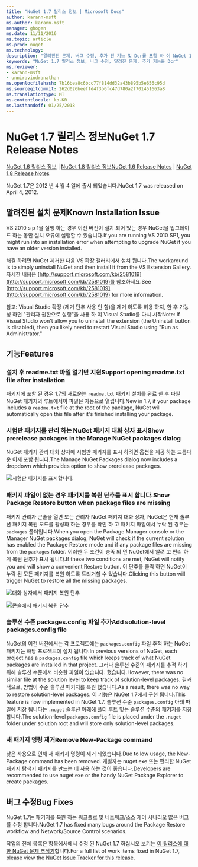 ```yaml
---
title: "NuGet 1.7 릴리스 정보 | Microsoft Docs"
author: karann-msft
ms.author: karann-msft
manager: ghogen
ms.date: 11/11/2016
ms.topic: article
ms.prod: nuget
ms.technology: 
description: "알려진된 문제, 버그 수정, 추가 된 기능 및 Dcr를 포함 하 여 NuGet 1.7에 대 한 릴리스 정보입니다."
keywords: "NuGet 1.7 릴리스 정보, 버그 수정, 알려진 문제, 추가 기능을 Dcr"
ms.reviewer:
- karann-msft
- unniravindranathan
ms.openlocfilehash: 7b16bea8c6bcc77f814dd32a43b895b5e656c95d
ms.sourcegitcommit: 262d026beeffd4f3b6fc47d780a2f701451663a8
ms.translationtype: MT
ms.contentlocale: ko-KR
ms.lasthandoff: 01/25/2018
---
```

# <a name="nuget-17-release-notes"></a><span data-ttu-id="97077-104">NuGet 1.7 릴리스 정보</span><span class="sxs-lookup"><span data-stu-id="97077-104">NuGet 1.7 Release Notes</span></span>

<span data-ttu-id="97077-105">[NuGet 1.6 릴리스 정보](../release-notes/nuget-1.6.md) | [NuGet 1.8 릴리스 정보](../release-notes/nuget-1.8.md)</span><span class="sxs-lookup"><span data-stu-id="97077-105">[NuGet 1.6 Release Notes](../release-notes/nuget-1.6.md) | [NuGet 1.8 Release Notes](../release-notes/nuget-1.8.md)</span></span>

<span data-ttu-id="97077-106">NuGet 1.7은 2012 년 4 월 4 일에 출시 되었습니다.</span><span class="sxs-lookup"><span data-stu-id="97077-106">NuGet 1.7 was released on April 4, 2012.</span></span>

## <a name="known-installation-issue"></a><span data-ttu-id="97077-107">알려진된 설치 문제</span><span class="sxs-lookup"><span data-stu-id="97077-107">Known Installation Issue</span></span>
<span data-ttu-id="97077-108">VS 2010 s p 1을 실행 하는 경우 이전 버전이 설치 되어 있는 경우 NuGet을 업그레이드 하는 동안 설치 오류에 실행할 수 있습니다.</span><span class="sxs-lookup"><span data-stu-id="97077-108">If you are running VS 2010 SP1, you might run into an installation error when attempting to upgrade NuGet if you have an older version installed.</span></span>

<span data-ttu-id="97077-109">해결 하려면 NuGet 제거한 다음 VS 확장 갤러리에서 설치 됩니다.</span><span class="sxs-lookup"><span data-stu-id="97077-109">The workaround is to simply uninstall NuGet and then install it from the VS Extension Gallery.</span></span>  <span data-ttu-id="97077-110">자세한 내용은 [http://support.microsoft.com/kb/2581019](http://support.microsoft.com/kb/2581019)를 참조하세요.</span><span class="sxs-lookup"><span data-stu-id="97077-110">See [http://support.microsoft.com/kb/2581019](http://support.microsoft.com/kb/2581019) for more information.</span></span>

<span data-ttu-id="97077-111">참고: Visual Studio 확장 (제거 단추 사용 안 함)을 제거 하도록 허용 하지, 한 후 가능성 하면 "관리자 권한으로 실행"을 사용 하 여 Visual Studio를 다시 시작</span><span class="sxs-lookup"><span data-stu-id="97077-111">Note: If Visual Studio won't allow you to uninstall the extension (the Uninstall button is disabled), then you likely need to restart Visual Studio using "Run as Administrator."</span></span>

## <a name="features"></a><span data-ttu-id="97077-112">기능</span><span class="sxs-lookup"><span data-stu-id="97077-112">Features</span></span>

### <a name="support-opening-readmetxt-file-after-installation"></a><span data-ttu-id="97077-113">설치 후 readme.txt 파일 열기만 지원</span><span class="sxs-lookup"><span data-stu-id="97077-113">Support opening readme.txt file after installation</span></span>
<span data-ttu-id="97077-114">패키지에 포함 된 경우 1.7의 새로운는 `readme.txt` 패키지 설치를 완료 한 후 파일 NuGet 패키지의 루트에서이 파일은 자동으로 열립니다.</span><span class="sxs-lookup"><span data-stu-id="97077-114">New in 1.7, if your package includes a `readme.txt` file at the root of the package, NuGet will automatically open this file after it's finished installing your package.</span></span>

### <a name="show-prerelease-packages-in-the-manage-nuget-packages-dialog"></a><span data-ttu-id="97077-115">시험판 패키지를 관리 하는 NuGet 패키지 대화 상자 표시</span><span class="sxs-lookup"><span data-stu-id="97077-115">Show prerelease packages in the Manage NuGet packages dialog</span></span>
<span data-ttu-id="97077-116">NuGet 패키지 관리 대화 상자에 시험판 패키지를 표시 하려면 옵션을 제공 하는 드롭다운 이제 포함 됩니다.</span><span class="sxs-lookup"><span data-stu-id="97077-116">The Manage NuGet Packages dialog now includes a dropdown which provides option to show prerelease packages.</span></span>

![시험판 패키지를 표시합니다.](./media/prerelease-dropdown.png)

### <a name="show-package-restore-button-when-package-files-are-missing"></a><span data-ttu-id="97077-118">패키지 파일이 없는 경우 패키지를 복원 단추를 표시 합니다.</span><span class="sxs-lookup"><span data-stu-id="97077-118">Show Package Restore button when package files are missing</span></span>
<span data-ttu-id="97077-119">패키지 관리자 콘솔을 열면 또는 관리자 NuGet 패키지 대화 상자, NuGet은 현재 솔루션 패키지 복원 모드를 활성화 하는 경우를 확인 하 고 패키지 파일에서 누락 된 경우는 `packages` 폴더입니다.</span><span class="sxs-lookup"><span data-stu-id="97077-119">When you open the Package Manager console or the Manager NuGet packages dialog, NuGet will check if the current solution has enabled the Package Restore mode and if any package files are missing from the `packages` folder.</span></span> <span data-ttu-id="97077-120">이러한 두 조건이 충족 되 면 NuGet에서 알려 고 편리 하 게 복원 단추가 표시 됩니다.</span><span class="sxs-lookup"><span data-stu-id="97077-120">If these two conditions are met, NuGet will notify you and will show a convenient Restore button.</span></span> <span data-ttu-id="97077-121">이 단추를 클릭 하면 NuGet이 누락 된 모든 패키지를 복원 하도록 트리거할 수 있습니다.</span><span class="sxs-lookup"><span data-stu-id="97077-121">Clicking this button will trigger NuGet to restore all the missing packages.</span></span>

![대화 상자에서 패키지 복원 단추](./media/packagerestore-dialog.png)

![콘솔에서 패키지 복원 단추](./media/packagerestore-console.png)

### <a name="add-solution-level-packagesconfig-file"></a><span data-ttu-id="97077-124">솔루션 수준 packages.config 파일 추가</span><span class="sxs-lookup"><span data-stu-id="97077-124">Add solution-level packages.config file</span></span>
<span data-ttu-id="97077-125">NuGet의 이전 버전에서는 각 프로젝트에는 `packages.config` 파일 추적 하는 NuGet 패키지는 해당 프로젝트에 설치 됩니다.</span><span class="sxs-lookup"><span data-stu-id="97077-125">In previous versions of NuGet, each project has a `packages.config` file which keeps track of what NuGet packages are installed in that project.</span></span> <span data-ttu-id="97077-126">그러나 솔루션 수준의 패키지를 추적 하기 위해 솔루션 수준에서 비슷한 파일이 없습니다. 했습니다.</span><span class="sxs-lookup"><span data-stu-id="97077-126">However, there was no similar file at the solution level to keep track of solution-level packages.</span></span> <span data-ttu-id="97077-127">결과적으로, 방법이 수준 솔루션 패키지를 복원 했습니다.</span><span class="sxs-lookup"><span data-stu-id="97077-127">As a result, there was no way to restore solution-level packages.</span></span>
<span data-ttu-id="97077-128">이 기능은 NuGet 1.7에서 구현 됩니다.</span><span class="sxs-lookup"><span data-stu-id="97077-128">This feature is now implemented in NuGet 1.7.</span></span> <span data-ttu-id="97077-129">솔루션 수준 `packages.config` 아래 파일에 저장 됩니다는 `.nuget` 솔루션 아래에 폴더 루트 및는 솔루션 수준의 패키지를 저장 합니다.</span><span class="sxs-lookup"><span data-stu-id="97077-129">The solution-level `packages.config` file is placed under the `.nuget` folder under solution root and will store only solution-level packages.</span></span>

### <a name="remove-new-package-command"></a><span data-ttu-id="97077-130">새 패키지 명령 제거</span><span class="sxs-lookup"><span data-stu-id="97077-130">Remove New-Package command</span></span>
<span data-ttu-id="97077-131">낮은 사용으로 인해 새 패키지 명령이 제거 되었습니다.</span><span class="sxs-lookup"><span data-stu-id="97077-131">Due to low usage, the New-Package command has been removed.</span></span> <span data-ttu-id="97077-132">개발자는 nuget.exe 또는 편리한 NuGet 패키지 탐색기 패키지를 만드는 데 사용 하는 것이 좋습니다.</span><span class="sxs-lookup"><span data-stu-id="97077-132">Developers are recommended to use nuget.exe or the handy NuGet Package Explorer to create packages.</span></span>

## <a name="bug-fixes"></a><span data-ttu-id="97077-133">버그 수정</span><span class="sxs-lookup"><span data-stu-id="97077-133">Bug Fixes</span></span>
<span data-ttu-id="97077-134">NuGet 1.7는 패키지를 복원 하는 워크플로 및 네트워크/소스 제어 시나리오 많은 버그를 수정 합니다.</span><span class="sxs-lookup"><span data-stu-id="97077-134">NuGet 1.7 has fixed many bugs around the Package Restore workflow and Network/Source Control scenarios.</span></span>

<span data-ttu-id="97077-135">작업의 전체 목록은 항목에서에서 수정 된 NuGet 1.7 하십시오 보기는 [이 릴리스에 대 한 NuGet 문제 추적기](http://nuget.codeplex.com/workitem/list/advanced?keyword=&status=Closed&type=All&priority=All&release=NuGet%201.7&assignedTo=All&component=All&sortField=Votes&sortDirection=Descending&page=0)합니다.</span><span class="sxs-lookup"><span data-stu-id="97077-135">For a full list of work items fixed in NuGet 1.7, please view the [NuGet Issue Tracker for this release](http://nuget.codeplex.com/workitem/list/advanced?keyword=&status=Closed&type=All&priority=All&release=NuGet%201.7&assignedTo=All&component=All&sortField=Votes&sortDirection=Descending&page=0).</span></span>
